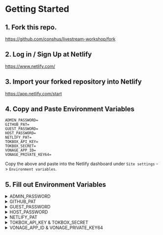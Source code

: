 # Getting Started

## 1. Fork this repo.

https://github.com/conshus/livestream-workshop/fork

## 2. Log in / Sign Up at Netlify

https://www.netlify.com/

## 3. Import your forked repository into Netlify

https://app.netlify.com/start

## 4. Copy and Paste Environment Variables

```
ADMIN_PASSWORD=
GITHUB_PAT=
GUEST_PASSWORD=
HOST_PASSWORD=
NETLIFY_PAT=
TOKBOX_API_KEY=
TOKBOX_SECRET=
VONAGE_APP_ID=
VONAGE_PRIVATE_KEY64=
```

Copy the above and paste into the Netlify dashboard under `Site settings` -> `Environment variables`. 

## 5. Fill out Environment Variables

<details>
    <summary>ADMIN_PASSWORD</summary>
    Set a password so you can log into the Admin dashbord at the `/admin` route.
</details>

<details>
    <summary>GITHUB_PAT</summary>
    Create your GitHub Personal Access Token here: https://github.com/settings/tokens
</details>

<details>
    <summary>GUEST_PASSWORD</summary>
    Set a password so that a Guest can join the live stream at the `/guest` route.
</details>

<details>
    <summary>HOST_PASSWORD</summary>
    Set a password so for the Host to direct the live stream at the `/host` route.
</details>

<details>
    <summary>NETLIFY_PAT</summary>
    Create your Netlify Personal Acess Token here: https://app.netlify.com/user/applications#personal-access-tokens
</details>

<details>
    <summary>TOKBOX_API_KEY & TOKBOX_SECRET</summary>
    Log in / Sign Up at TokBox Dashboard https://tokbox.com/account/ and create an Application.
</details>

<details>
    <summary>VONAGE_APP_ID & VONAGE_PRIVATE_KEY64</summary>
    Log in / Sign Up at Vonage Dashboard https://dashboard.nexmo.com/ and create an Application.
</details>
